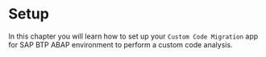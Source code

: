 <!-- loio75e9795336ec4be4b3188cc038f0b230 -->

# Setup

In this chapter you will learn how to set up your `Custom Code Migration` app for SAP BTP ABAP environment to perform a custom code analysis.

